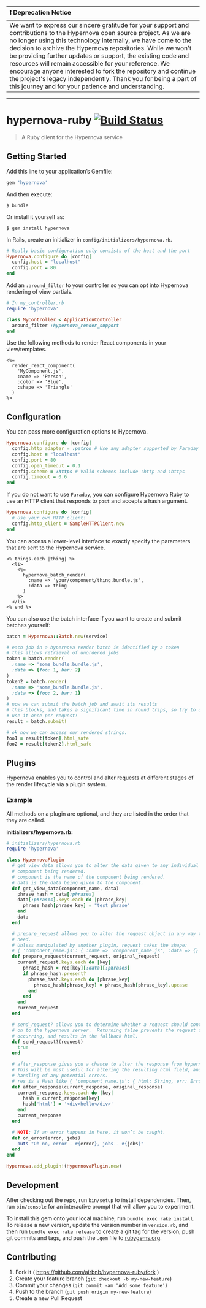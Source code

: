 | :exclamation: Deprecation Notice |
|:-|
|We want to express our sincere gratitude for your support and contributions to the Hypernova open source project. As we are no longer using this technology internally, we have come to the decision to archive the Hypernova repositories. While we won't be providing further updates or support, the existing code and resources will remain accessible for your reference. We encourage anyone interested to fork the repository and continue the project's legacy independently. Thank you for being a part of this journey and for your patience and understanding.|
---

# hypernova-ruby [![Build Status](https://travis-ci.org/airbnb/hypernova-ruby.svg)](https://travis-ci.org/airbnb/hypernova-ruby)

> A Ruby client for the Hypernova service

## Getting Started

Add this line to your application’s Gemfile:

```ruby
gem 'hypernova'
```

And then execute:

    $ bundle

Or install it yourself as:

    $ gem install hypernova


In Rails, create an initializer in `config/initializers/hypernova.rb`.

```ruby
# Really basic configuration only consists of the host and the port
Hypernova.configure do |config|
  config.host = "localhost"
  config.port = 80
end
```

Add an `:around_filter` to your controller so you can opt into Hypernova rendering of view partials.

```ruby
# In my_controller.rb
require 'hypernova'

class MyController < ApplicationController
  around_filter :hypernova_render_support
end
```

Use the following methods to render React components in your view/templates.

```erb
<%=
  render_react_component(
    'MyComponent.js',
    :name => 'Person',
    :color => 'Blue',
    :shape => 'Triangle'
  )
%>
```

## Configuration

You can pass more configuration options to Hypernova.

```ruby
Hypernova.configure do |config|
  config.http_adapter = :patron # Use any adapter supported by Faraday
  config.host = "localhost"
  config.port = 80
  config.open_timeout = 0.1
  config.scheme = :https # Valid schemes include :http and :https
  config.timeout = 0.6
end
```

If you do not want to use `Faraday`, you can configure Hypernova Ruby to use an HTTP client that
responds to `post` and accepts a hash argument.

```ruby
Hypernova.configure do |config|
  # Use your own HTTP client!
  config.http_client = SampleHTTPClient.new
end
```

You can access a lower-level interface to exactly specify the parameters that are sent to the
Hypernova service.

```erb
<% things.each |thing| %>
  <li>
    <%=
      hypernova_batch_render(
        :name => 'your/component/thing.bundle.js',
        :data => thing
      )
    %>
  </li>
<% end %>
```

You can also use the batch interface if you want to create and submit batches yourself:

```ruby
batch = Hypernova::Batch.new(service)

# each job in a hypernova render batch is identified by a token
# this allows retrieval of unordered jobs
token = batch.render(
  :name => 'some_bundle.bundle.js',
  :data => {foo: 1, bar: 2}
)
token2 = batch.render(
  :name => 'some_bundle.bundle.js',
  :data => {foo: 2, bar: 1}
)
# now we can submit the batch job and await its results
# this blocks, and takes a significant time in round trips, so try to only
# use it once per request!
result = batch.submit!

# ok now we can access our rendered strings.
foo1 = result[token].html_safe
foo2 = result[token2].html_safe
```

## Plugins

Hypernova enables you to control and alter requests at different stages of
the render lifecycle via a plugin system.

### Example

All methods on a plugin are optional, and they are listed in the order that
they are called.

**initializers/hypernova.rb:**
```ruby
# initializers/hypernova.rb
require 'hypernova'

class HypernovaPlugin
  # get_view_data allows you to alter the data given to any individual
  # component being rendered.
  # component is the name of the component being rendered.
  # data is the data being given to the component.
  def get_view_data(component_name, data)
    phrase_hash = data[:phrases]
    data[:phrases].keys.each do |phrase_key|
      phrase_hash[phrase_key] = "test phrase"
    end
    data
  end

  # prepare_request allows you to alter the request object in any way that you
  # need.
  # Unless manipulated by another plugin, request takes the shape:
  # { 'component_name.js': { :name => 'component_name.js', :data => {} } }
  def prepare_request(current_request, original_request)
    current_request.keys.each do |key|
      phrase_hash = req[key][:data][:phrases]
      if phrase_hash.present?
        phrase_hash.keys.each do |phrase_key|
          phrase_hash[phrase_key] = phrase_hash[phrase_key].upcase
        end
      end
    end
    current_request
  end

  # send_request? allows you to determine whether a request should continue
  # on to the hypernova server.  Returning false prevents the request from
  # occurring, and results in the fallback html.
  def send_request?(request)
    true
  end

  # after_response gives you a chance to alter the response from hypernova.
  # This will be most useful for altering the resulting html field, and special
  # handling of any potential errors.
  # res is a Hash like { 'component_name.js': { html: String, err: Error? } }
  def after_response(current_response, original_response)
    current_response.keys.each do |key|
      hash = current_response[key]
      hash['html'] = '<div>hello</div>'
    end
    current_response
  end

  # NOTE: If an error happens in here, it won’t be caught.
  def on_error(error, jobs)
    puts "Oh no, error - #{error}, jobs - #{jobs}"
  end
end

Hypernova.add_plugin!(HypernovaPlugin.new)
```

## Development

After checking out the repo, run `bin/setup` to install dependencies. Then, run
`bin/console` for an interactive prompt that will allow you to experiment.

To install this gem onto your local machine, run `bundle exec rake install`. To
release a new version, update the version number in `version.rb`, and then run
`bundle exec rake release` to create a git tag for the version, push git
commits and tags, and push the `.gem` file to
[rubygems.org](https://rubygems.org).

## Contributing

1. Fork it ( https://github.com/airbnb/hypernova-ruby/fork )
2. Create your feature branch (`git checkout -b my-new-feature`)
3. Commit your changes (`git commit -am 'Add some feature'`)
4. Push to the branch (`git push origin my-new-feature`)
5. Create a new Pull Request
